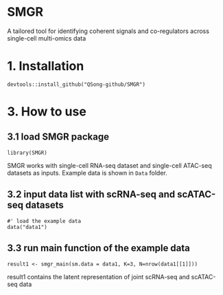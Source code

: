 # SMGR

A tailored tool for identifying coherent signals and co-regulators across single-cell multi-omics data

# 1. Installation
```
devtools::install_github("QSong-github/SMGR")
```

# 3. How to use

## 3.1 load SMGR package
```
library(SMGR)

```
SMGR works with single-cell RNA-seq dataset and single-cell ATAC-seq datasets as inputs. Example data is shown in ```Data``` folder.

## 3.2 input data list with scRNA-seq and scATAC-seq datasets
```
#' load the example data
data("data1")

```

## 3.3 run main function of the example data
```
result1 <- smgr_main(sm.data = data1, K=3, N=nrow(data1[[1]]))

```
result1 contains the latent representation of joint scRNA-seq and scATAC-seq data
